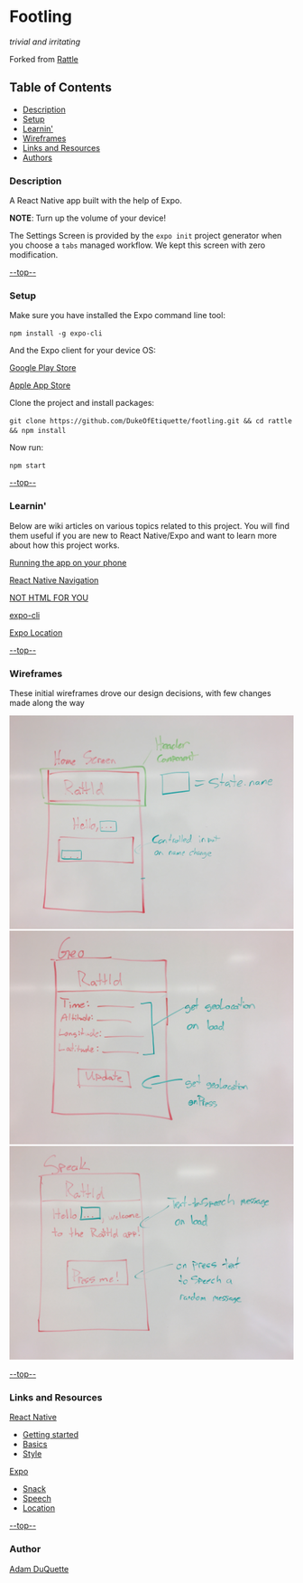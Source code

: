# Footling

_trivial and irritating_

Forked from [Rattle](https://github.com/rattld/rattle)

## Table of Contents
* [Description](#description)
* [Setup](#setup)
* [Learnin'](#learnin)
* [Wireframes](#wireframes)
* [Links and Resources](#links-and-resources)
* [Authors](#authors)

### Description
A React Native app built with the help of Expo.

**NOTE**: Turn up the volume of your device!

The Settings Screen is provided by the `expo init` project generator when you choose a `tabs` managed workflow. We kept this screen with zero modification.

[--top--](#table-of-contents)

### Setup
Make sure you have installed the Expo command line tool:

`npm install -g expo-cli`

And the Expo client for your device OS:

[Google Play Store](https://play.google.com/store/apps/details?id=host.exp.exponent&hl=en_US)

[Apple App Store](https://apps.apple.com/us/app/expo-client/id982107779)

Clone the project and install packages:

`git clone https://github.com/DukeOfEtiquette/footling.git && cd rattle && npm install`

Now run:

`npm start`  

[--top--](#table-of-contents)

### Learnin'

Below are wiki articles on various topics related to this project. You will find them useful if you are new to React Native/Expo and want to learn more about how this project works.

[Running the app on your phone](https://github.com/rattld/rattle/wiki/Running-the-app-on-your-phone)

[React Native Navigation](https://github.com/rattld/rattle/wiki/What-the-heck-does-it-do%3F#navigation)

[NOT HTML FOR YOU](https://github.com/rattld/rattle/wiki/Coming-soon...)

[expo-cli](https://github.com/rattld/rattle/wiki/Coming-soon...)

[Expo Location](https://github.com/rattld/rattle/wiki/Coming-soon...)

[--top--](#table-of-contents)

### Wireframes
These initial wireframes drove our design decisions, with few changes made along the way

![Home Screen](./assets/wireframes/homeScreen.jpg)
![Geo Screen](./assets/wireframes/geoScreen.jpg)
![Speak Screen](./assets/wireframes/speakScreen.jpg)

[--top--](#table-of-contents)

### Links and Resources

[React Native](https://facebook.github.io/react-native/)
  * [Getting started](https://facebook.github.io/react-native/docs/getting-started)
  * [Basics](https://facebook.github.io/react-native/docs/tutorial)
  * [Style](https://facebook.github.io/react-native/docs/style)

[Expo](https://expo.io/)
  * [Snack](https://snack.expo.io/)
  * [Speech](https://docs.expo.io/versions/v33.0.0/sdk/speech/)
  * [Location](https://docs.expo.io/versions/v33.0.0/sdk/location/)

[--top--](#table-of-contents)

### Author
[Adam DuQuette](https://github.com/DukeOfEtiquette)
